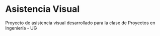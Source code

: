 # Asistencia Visual
Proyecto de asistencia visual desarrollado para la clase de Proyectos en Ingeniería - UG
